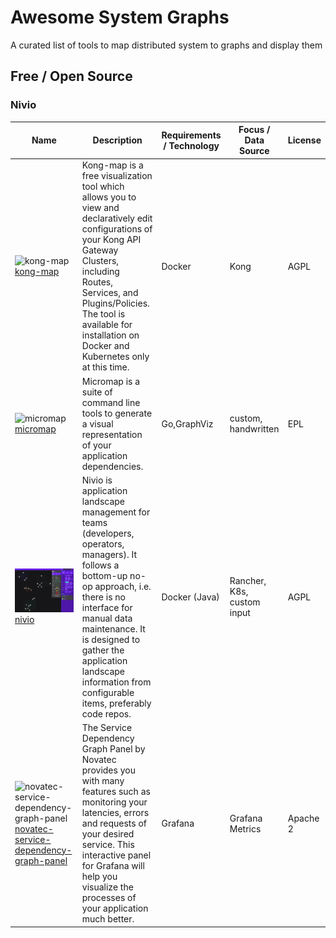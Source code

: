 # Awesome System Graphs
A curated list of tools to map distributed system to graphs and display them

## Free / Open Source

### Nivio



| Name        | Description   | Requirements / Technology  | Focus / Data Source | License |
| ------------|---------------|----------------------------|---------------------|---------|
|![kong-map](https://github.com/yesinteractive/kong-map/raw/main/screenshots/kongmap-home.png?raw=true)<br />[kong-map](https://github.com/yesinteractive/kong-map/) |   Kong-map is a free visualization tool which allows you to view and declaratively edit configurations of your Kong API Gateway Clusters, including Routes, Services, and Plugins/Policies. The tool is available for installation on Docker and Kubernetes only at this time. | Docker | Kong | AGPL |
|![micromap](https://github.com/lukaszjanyga/micromap/raw/master/micromap.png?raw=true)<br />[micromap](https://github.com/lukaszjanyga/micromap) |   Micromap is a suite of command line tools to generate a visual representation of your application dependencies. | Go,GraphViz | custom, handwritten | EPL |
|![nivio](https://raw.githubusercontent.com/dedica-team/nivio/develop/docs/gui.png)<br />[nivio](https://github.com/dedica-team/nivio) |   Nivio is application landscape management for teams (developers, operators, managers). It follows a bottom-up no-op approach, i.e. there is no interface for manual data maintenance. It is designed to gather the application landscape information from configurable items, preferably code repos. | Docker (Java) | Rancher, K8s, custom input | AGPL |
|![novatec-service-dependency-graph-panel](https://camo.githubusercontent.com/9fec71777e038c56b61664d3911840bf3bc974c1e209b88bf6b7df9bd0d887c1/68747470733a2f2f6e6f7661746563636f6e73756c74696e672e6769746875622e696f2f6e6f76617465632d736572766963652d646570656e64656e63792d67726170682d70616e656c2f696d616765732f736572766963652d646570656e64656e63792d67726170682d70616e656c2e676966)<br />[novatec-service-dependency-graph-panel](https://github.com/NovatecConsulting/novatec-service-dependency-graph-panel) |   The Service Dependency Graph Panel by Novatec provides you with many features such as monitoring your latencies, errors and requests of your desired service. This interactive panel for Grafana will help you visualize the processes of your application much better. | Grafana | Grafana Metrics | Apache 2 |

